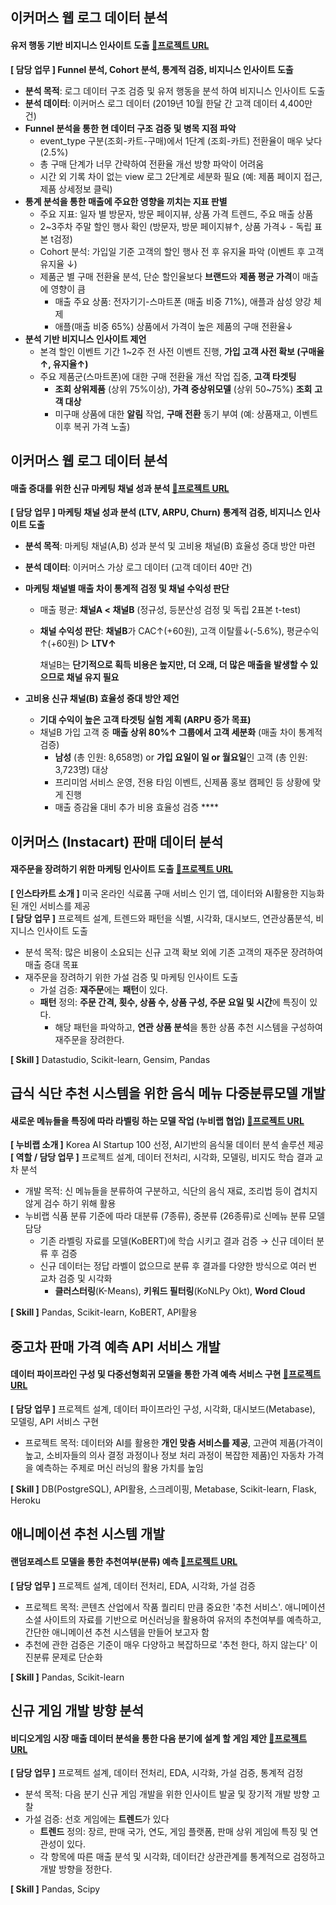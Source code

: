 ## 이커머스 웹 로그 데이터 분석
#### 유저 행동 기반 비지니스 인사이트 도출 [🔗프로젝트 URL](https://drive.google.com/file/d/1nAwfO5B1ApQ-y8gs0fo5i7aXwlkLUGgD/view?usp=sharing)
**[ 담당 업무 ]  Funnel 분석, Cohort 분석, 통계적 검증, 비지니스 인사이트 도출**
- **분석 목적**: 로그 데이터 구조 검증 및 유저 행동을 분석 하여 비지니스 인사이트 도출
- **분석 데이터**: 이커머스 로그 데이터 (2019년 10월 한달 간 고객 데이터 4,400만 건)
- **Funnel 분석을 통한 현 데이터 구조 검증 및 병목 지점 파악**
    - event_type 구분(조회-카트-구매)에서 1단계 (조회-카트) 전환율이 매우 낮다 (2.5%)
    - 총 구매 단계가 너무 간략하여 전환율 개선 방향 파악이 어려움
    - 시간 외 기록 차이 없는 view 로그 2단계로 세분화 필요 (예: 제품 페이지 접근, 제품 상세정보 클릭)
- **통계 분석을 통한 매출에 주요한 영향을 끼치는 지표 판별**
    - 주요 지표: 일자 별 방문자, 방문 페이지뷰, 상품 가격 트렌드, 주요 매출 상품
    - 2~3주차 주말 할인 행사 확인 (방문자, 방문 페이지뷰↑, 상품 가격↓ - 독립 표본 t검정)
    - Cohort 분석:  가입일 기준 고객의 할인 행사 전 후 유지율 파악 (이벤트 후 고객 유지율 ↓)
    - 제품군 별 구매 전환율 분석, 단순 할인율보다 **브랜드**와 **제품 평균 가격**이 매출에 영향이 큼
        - 매출 주요 상품: 전자기기-스마트폰 (매출 비중 71%), 애플과 삼성 양강 체제
        - 애플(매출 비중 65%) 상품에서 가격이 높은 제품의 구매 전환율↓
- **분석 기반 비지니스 인사이트 제언**
    - 본격 할인 이벤트 기간 1~2주 전 사전 이벤트 진행, **가입 고객  사전 확보 (구매율↑, 유지율↑)**
    - 주요 제품군(스마트폰)에 대한 구매 전환율 개선 작업 집중, **고객 타겟팅**
        - **조회 상위제품** (상위 75%이상), **가격 중상위모델** (상위 50~75%) **조회** **고객 대상**
        - 미구매 상품에 대한 **알림** 작업, **구매 전환** 동기 부여 (예: 상품재고, 이벤트 이후 복귀 가격 노출)

## 이커머스 웹 로그 데이터 분석
#### 매출 증대를 위한 신규 마케팅 채널 성과 분석 [🔗프로젝트 URL](https://drive.google.com/file/d/1loyZCBAj_NEwyjnqFLN00IOPSeuYWmjN/view?usp=sharing)
**[ 담당 업무 ] 마케팅 채널 성과 분석 (LTV, ARPU, Churn) 통계적 검증, 비지니스 인사이트 도출**
- **분석 목적**: 마케팅 채널(A,B) 성과 분석 및 고비용 채널(B) 효율성 증대 방안 마련
- **분석 데이터**: 이커머스 가상 로그 데이터 (고객 데이터 40만 건)
- **마케팅 채널별 매출 차이 통계적 검정 및 채널 수익성 판단**
    - 매출 평균: **채널A < 채널B** (정규성, 등분산성 검정 및 독립 2표본 t-test)
    - **채널 수익성 판단**: **채널B**가 CAC↑(+60원), 고객 이탈률↓(-5.6%), 평균수익↑(+60원) ▷ **LTV↑**
        
        채널B는 **단기적으로 획득 비용은 높지만, 더 오래, 더 많은 매출을 발생할 수 있으므로 채널 유지 필요**
        
- **고비용 신규 채널(B) 효율성 증대 방안 제언**
    - **기대 수익이 높은 고객 타겟팅 실험 계획 (ARPU 증가 목표)**
    - 채널B 가입 고객 중 **매출 상위 80%↑ 그룹에서 고객 세분화** (매출 차이 통계적 검증)
        - **남성** (총 인원: 8,658명) or **가입 요일이 일 or 월요일**인 고객 (총 인원: 3,723명) 대상
        - 프리미엄 서비스 운영, 전용 타임 이벤트, 신제품 홍보 캠페인 등 상황에 맞게 진행
        - 매출 증감율 대비 추가 비용 효율성 검증 ****

## 이커머스 (Instacart) 판매 데이터 분석
#### 재주문을 장려하기 위한 마케팅 인사이트 도출 [🔗프로젝트 URL](https://github.com/yukiya06/E-commerce_DataAnalysis)

**[ 인스타카트 소개 ]** 미국 온라인 식료품 구매 서비스 인기 앱, 데이터와 AI활용한 지능화 된 개인 서비스를 제공  
**[ 담당 업무 ]**  프로젝트 설계, 트렌드와 패턴을 식별, 시각화, 대시보드, 연관상품분석, 비지니스 인사이트 도출  
  * 분석 목적: 많은 비용이 소요되는 신규 고객 확보 외에 기존 고객의 재주문 장려하여 매출 증대 목표  
  * 재주문을 장려하기 위한 가설 검증 및 마케팅 인사이트 도출
    - 가설 검증:  **재주문**에는 **패턴**이 있다.
    - **패턴** 정의: **주문 간격, 횟수, 상품 수, 상품 구성, 주문 요일 및 시간**에 특징이 있다.
        - 해당 패턴을 파악하고, **연관 상품 분석**을 통한 상품 추천 시스템을 구성하여 재주문을 장려한다.  

**[ Skill ]** Datastudio, Scikit-learn, Gensim, Pandas  

## 급식 식단 추천 시스템을 위한 음식 메뉴 다중분류모델 개발
#### 새로운 메뉴들을 특징에 따라 라벨링 하는 모델 작업 (누비랩 협업)  [🔗프로젝트 URL](https://github.com/yukiya06/Meal_Planning_Classification)
**[ 누비랩 소개 ]**   Korea AI Startup 100 선정, AI기반의 음식물 데이터 분석 솔루션 제공  
**[ 역할 / 담당 업무 ]**  프로젝트 설계, 데이터 전처리, 시각화, 모델링, 비지도 학습 결과 교차 분석
  * 개발 목적: 신 메뉴들을 분류하여 구분하고, 식단의 음식 재료, 조리법 등이 겹치지 않게 검수 하기 위해 활용 
  * 누비랩 식품 분류 기준에 따라 대분류 (7종류), 중분류 (26종류)로 신메뉴 분류 모델 담당 
    - 기존 라벨링 자료를 모델(KoBERT)에 학습 시키고 결과 검증 → 신규 데이터 분류 후 검증 
    - 신규 데이터는 정답 라벨이 없으므로 분류 후 결과를 다양한 방식으로 여러 번 교차 검증 및 시각화
      * **클러스터링**(K-Means), **키워드 필터링**(KoNLPy Okt), **Word Cloud**

**[ Skill ]** Pandas, Scikit-learn, KoBERT, API활용

## 중고차 판매 가격 예측 API 서비스 개발
#### 데이터 파이프라인 구성 및 다중선형회귀 모델을 통한 가격 예측 서비스 구현  [🔗프로젝트 URL](https://github.com/yukiya06/UsedCar_Values)
**[ 담당 업무 ]**  프로젝트 설계, 데이터 파이프라인 구성, 시각화, 대시보드(Metabase), 모델링,  API 서비스 구현
  * 프로젝트 목적:  데이터와 AI를 활용한 **개인 맞춤 서비스를 제공**, 고관여 제품(가격이 높고, 소비자들의 의사 결정 과정이나 정보 처리 과정이 복잡한 제품)인 자동차 가격을 예측하는 주제로 머신 러닝의 활용 가치를 높임

**[ Skill ]** DB(PostgreSQL), API활용, 스크레이핑, Metabase, Scikit-learn, Flask, Heroku

## 애니메이션 추천 시스템 개발
#### 랜덤포레스트 모델을 통한 추천여부(분류) 예측 [🔗프로젝트 URL](https://github.com/yukiya06/Anime_Recommendations)
**[ 담당 업무 ]**  프로젝트 설계, 데이터 전처리, EDA, 시각화, 가설 검증
  * 프로젝트 목적:  콘텐츠 산업에서 작품 퀄리티 만큼 중요한 '추천 서비스'. 애니메이션 소셜 사이트의 자료를 기반으로 머신러닝을 활용하여 유저의 추천여부를 예측하고, 간단한 애니메이션 추천 시스템을 만들어 보고자 함
  * 추천에 관한 검증은 기준이 매우 다양하고 복잡하므로 '추천 한다, 하지 않는다' 이진분류 문제로 단순화
  
**[ Skill ]** Pandas, Scikit-learn

## 신규 게임 개발 방향 분석
#### 비디오게임 시장 매출 데이터 분석을 통한 다음 분기에 설계 할 게임 제안 [🔗프로젝트 URL](https://github.com/yukiya06/Game_DataAnalysis)
**[ 담당 업무 ]**  프로젝트 설계, 데이터 전처리, EDA, 시각화, 가설 검증, 통계적 검정
  * 분석 목적: 다음 분기 신규 게임 개발을 위한 인사이트 발굴 및 장기적 개발 방향 고찰
  * 가설 검증: 선호 게임에는 **트렌드**가 있다
    - **트렌드** 정의: 장르, 판매 국가, 연도, 게임 플랫폼, 판매 상위 게임에 특징 및 연관성이 있다.
    - 각 항목에 따른 매출 분석 및 시각화, 데이터간 상관관계를 통계적으로 검정하고 개발 방향을 정한다.

**[ Skill ]** Pandas, Scipy
